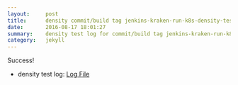 ```yaml
---
layout:     post
title:      density commit/build tag jenkins-kraken-run-k8s-density-tests-118-3
date:       2016-08-17 18:01:27
summary:    density test log for commit/build tag jenkins-kraken-run-k8s-density-tests-118-3.
category:   jekyll
---
```


Success!

- density test log: [Log File](http://s3-us-west-2.amazonaws.com/kraken-e2e-logs/density/jenkins-kraken-run-k8s-density-tests-118-3/build-log.txt)
